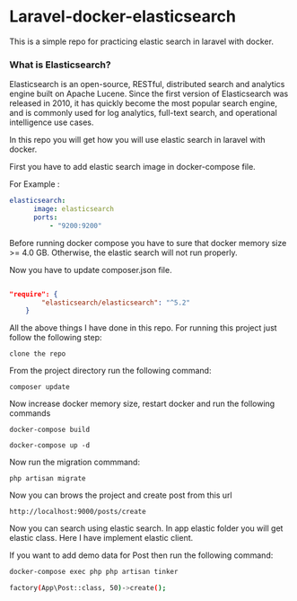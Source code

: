 
# Laravel-docker-elasticsearch

This is a simple repo for practicing elastic search in laravel with docker.

### What is Elasticsearch?

Elasticsearch is an open-source, RESTful, distributed search and analytics engine built on Apache Lucene. Since the first version of Elasticsearch was released in 2010, it has quickly become the most popular search engine, and is commonly used for log analytics, full-text search, and operational intelligence use cases. 

In this repo you will get how  you will use elastic search in laravel with docker.

First you have to add elastic search image in docker-compose file.

For Example :

```yaml
elasticsearch:
      image: elasticsearch
      ports:
          - "9200:9200"
```

Before running docker compose you have to sure that docker memory size >= 4.0 GB. Otherwise, the elastic search will not run properly.

Now you have to update composer.json file.

```json

"require": {      
        "elasticsearch/elasticsearch": "^5.2"  
    }

```

All the above things I have done in this repo. For running this project just follow the following step:

``` 
clone the repo 
```

From the project directory run the following command:

```
composer update
```

Now increase docker memory size, restart docker and run the following commands

```
docker-compose build

docker-compose up -d
``` 

Now run the migration commmand:

``` 
php artisan migrate
```

Now you can brows the project and create post from this url

```
http://localhost:9000/posts/create
```

Now you can search using elastic search. In app elastic folder you will get elastic class. Here I have implement elastic client.

If you want to add demo data for Post then run the following command:

```sh
docker-compose exec php php artisan tinker

factory(App\Post::class, 50)->create();
```
